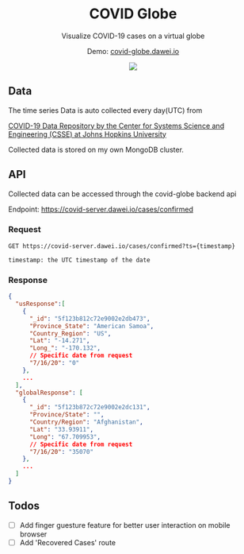 <h1 align="center">COVID Globe</h1>
<p align="center">Visualize COVID-19 cases on a virtual globe</p>
<p align="center">Demo: <a href="https://covid-globe.dawei.io">covid-globe.dawei.io</a></p>
<div align="center">
  <img src="https://daweifeng.s3-us-west-2.amazonaws.com/public/app_images/covid-globe-1.png"/>
</div>

## Data

The time series Data is auto collected every day(UTC) from 

<a href="https://github.com/CSSEGISandData/COVID-19">COVID-19 Data Repository by the Center for Systems Science and Engineering (CSSE) at Johns Hopkins University</a>

Collected data is stored on my own MongoDB cluster.

## API

Collected data can be accessed through the covid-globe backend api

Endpoint: https://covid-server.dawei.io/cases/confirmed

### Request

````
GET https://covid-server.dawei.io/cases/confirmed?ts={timestamp}

timestamp: the UTC timestamp of the date
````
### Response

```json
{
  "usResponse":[
    { 
      "_id": "5f123b812c72e9002e2db473",
      "Province_State": "American Samoa",
      "Country_Region": "US",
      "Lat": "-14.271",
      "Long_": "-170.132",
      // Specific date from request
      "7/16/20": "0" 
    },
    ...
  ],
  "globalResponse": [
    {
      "_id": "5f123b872c72e9002e2dc131",
      "Province/State": "",
      "Country/Region": "Afghanistan",
      "Lat": "33.93911",
      "Long": "67.709953",
      // Specific date from request
      "7/16/20": "35070"
    },
    ...
  ]
}
```

## Todos

- [ ] Add finger guesture feature for better user interaction on mobile browser
- [ ] Add 'Recovered Cases' route
